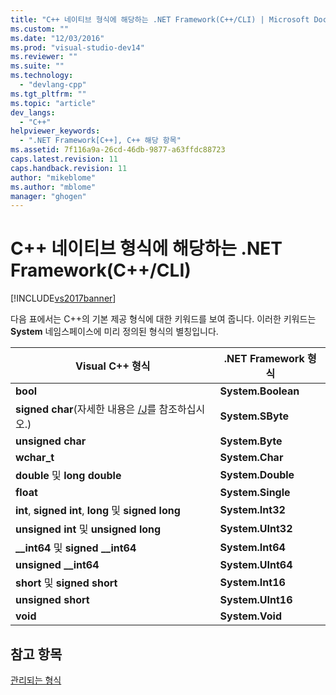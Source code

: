 ```yaml
---
title: "C++ 네이티브 형식에 해당하는 .NET Framework(C++/CLI) | Microsoft Docs"
ms.custom: ""
ms.date: "12/03/2016"
ms.prod: "visual-studio-dev14"
ms.reviewer: ""
ms.suite: ""
ms.technology: 
  - "devlang-cpp"
ms.tgt_pltfrm: ""
ms.topic: "article"
dev_langs: 
  - "C++"
helpviewer_keywords: 
  - ".NET Framework[C++], C++ 해당 항목"
ms.assetid: 7f116a9a-26cd-46db-9877-a63ffdc88723
caps.latest.revision: 11
caps.handback.revision: 11
author: "mikeblome"
ms.author: "mblome"
manager: "ghogen"
---
```

# C++ 네이티브 형식에 해당하는 .NET Framework(C++/CLI)
[!INCLUDE[vs2017banner](../assembler/inline/includes/vs2017banner.md)]

다음 표에서는 C\+\+의 기본 제공 형식에 대한 키워드를 보여 줍니다. 이러한 키워드는 **System** 네임스페이스에 미리 정의된 형식의 별칭입니다.  
  
|Visual C\+\+ 형식|.NET Framework 형식|  
|---------------------|-----------------------|  
|**bool**|**System.Boolean**|  
|**signed char**\(자세한 내용은 [\/J](../build/reference/j-default-char-type-is-unsigned.md)를 참조하십시오.\)|**System.SByte**|  
|**unsigned char**|**System.Byte**|  
|**wchar\_t**|**System.Char**|  
|**double** 및 **long double**|**System.Double**|  
|**float**|**System.Single**|  
|**int**, **signed int**, **long** 및 **signed long**|**System.Int32**|  
|**unsigned int** 및 **unsigned long**|**System.UInt32**|  
|**\_\_int64** 및 **signed \_\_int64**|**System.Int64**|  
|**unsigned \_\_int64**|**System.UInt64**|  
|**short** 및 **signed short**|**System.Int16**|  
|**unsigned short**|**System.UInt16**|  
|**void**|**System.Void**|  
  
## 참고 항목  
 [관리되는 형식](../dotnet/managed-types-cpp-cli.md)